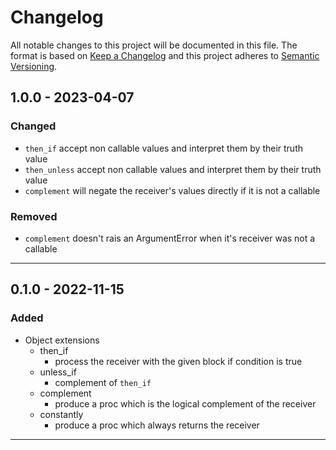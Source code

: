 # Changelog
All notable changes to this project will be documented in this file.
The format is based on [Keep a Changelog](http://keepachangelog.com/en/1.0.0/)
and this project adheres to [Semantic Versioning](http://semver.org/spec/v2.0.0.html).

## 1.0.0 - 2023-04-07
### Changed
- `then_if` accept non callable values and interpret them by their truth value
- `then_unless` accept non callable values and interpret them by their truth value
- `complement` will negate the receiver's values directly if it is not a callable

### Removed
- `complement` doesn't rais an ArgumentError when it's receiver was not a callable

---
## 0.1.0 - 2022-11-15
### Added
- Object extensions
	- then_if
		- process the receiver with the given block if condition is true
	- unless_if
		- complement of `then_if`
	- complement
		- produce a proc which is the logical complement of the receiver
	- constantly
		- produce a proc which always returns the receiver

---
